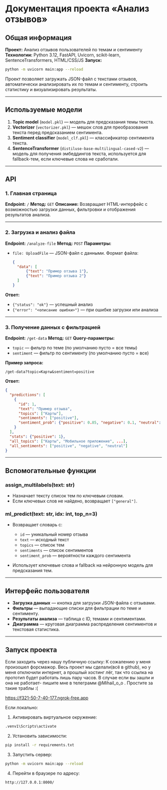 # Документация проекта «Анализ отзывов»

## Общая информация

**Проект:** Анализ отзывов пользователей по темам и сентименту
**Технологии:** Python 3.12, FastAPI, Uvicorn, scikit-learn, SentenceTransformers, HTML/CSS/JS
**Запуск:**

```bash
python -m uvicorn main:app --reload
```

Проект позволяет загружать JSON-файл с текстами отзывов, автоматически анализировать их по темам и сентименту, строить статистику и визуализировать результаты.

---

## Используемые модели

1. **Topic model** (`model.pkl`) — модель для предсказания темы текста.
2. **Vectorizer** (`vectorizer.pkl`) — мешок слов для преобразования текста перед предсказанием сентимента.
3. **Sentiment classifier** (`model_clf.pkl`) — классификатор сентимента текста.
4. **SentenceTransformer** (`distiluse-base-multilingual-cased-v2`) — модель для получения эмбеддингов текста, используется для fallback-тем, если ключевые слова не сработали.

---

## API

### 1. Главная страница

**Endpoint:** `/`
**Метод:** `GET`
**Описание:** Возвращает HTML-интерфейс с возможностью загрузки данных, фильтровки и отображения результатов анализа.

---

### 2. Загрузка и анализ файла

**Endpoint:** `/analyze-file`
**Метод:** `POST`
**Параметры:**

* `file: UploadFile` — JSON-файл с данными.
  Формат файла:

  ```json
  {
    "data": [
        {"text": "Пример отзыва 1"},
        {"text": "Пример отзыва 2"}
    ]
  }
  ```

**Ответ:**

* `{"status": "ok"}` — успешный анализ
* `{"error": "<описание ошибки>"}` — при ошибке загрузки или анализа

---

### 3. Получение данных с фильтрацией

**Endpoint:** `/get-data`
**Метод:** `GET`
**Query-параметры:**

* `topic` — фильтр по теме (по умолчанию пусто = все темы)
* `sentiment` — фильтр по сентименту (по умолчанию пусто = все)

**Пример запроса:**

```
/get-data?topic=Карты&sentiment=positive
```

**Ответ:**

```json
{
  "predictions": [
    {
      "id": 1,
      "text": "Пример отзыва",
      "topics": ["Карты"],
      "sentiments": ["positive"],
      "sentiment_prob": {"positive": 0.85, "negative": 0.1, "neutral": 0.05}
    }
  ],
  "stats": {"positive": 1},
  "all_topics": ["Карты", "Мобильное приложение", ...],
  "all_sentiments": ["positive", "negative", "neutral"]
}
```

---

## Вспомогательные функции

### assign_multilabels(text: str)

* Назначает тексту список тем по ключевым словам.
* Если ключевых слов не найдено, возвращает `["general"]`.

### ml_predict(text: str, idx: int, top_n=3)

* Возвращает словарь с:

  * `id` — уникальный номер отзыва
  * `text` — исходный текст
  * `topics` — список тем
  * `sentiments` — список сентиментов
  * `sentiment_prob` — вероятности каждого сентимента
* Использует ключевые слова и fallback на нейронную модель для предсказания тем.

---

## Интерфейс пользователя

* **Загрузка данных** — кнопка для загрузки JSON-файла с отзывами.
* **Фильтры** — выпадающие списки для фильтрации по теме и сентименту.
* **Результаты анализа** — таблица с ID, темами и сентиментами.
* **Диаграмма** — круговая диаграмма распределения сентиментов и текстовая статистика.

---

## Запуск проекта
Если заходить через нашу публичную ссылку:
К сожалению у меня произошел форсмажор. Весь проект мы сделали(всё в github), но у меня отключили интернет, а прошлый хостинг лёг, так что ссылка на прототип будет работать лишь пару часов. В случае если вы зашли и она не работает- пишите мне в телеграмм @Mihail_o_o . Простите за такие траблы :(

https://f321-50-7-40-177.ngrok-free.app


Если локально:
1. Активировать виртуальное окружение:

```bash
.venv1\Scripts\activate
```

2. Установить зависимости:

```bash
pip install -r requirements.txt
```



3. Запустить сервер:

```bash
python -m uvicorn main:app --reload
```

4. Перейти в браузере по адресу:

```
http://127.0.0.1:8000/
```




